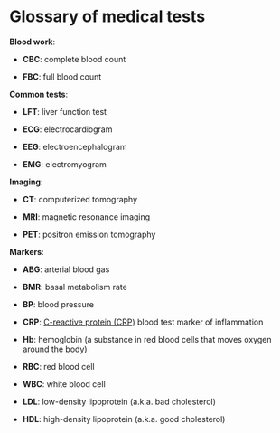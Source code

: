 [//]: # (
source: gpt-3 + jph editing
tags: glossary
)

# Glossary of medical tests

**Blood work**:

* **CBC**: complete blood count

* **FBC**: full blood count

**Common tests**:

* **LFT**: liver function test

* **ECG**: electrocardiogram

* **EEG**: electroencephalogram

* **EMG**: electromyogram

**Imaging**:

* **CT**: computerized tomography

* **MRI**: magnetic resonance imaging

* **PET**: positron emission tomography

**Markers**:

* **ABG**: arterial blood gas

* **BMR**: basal metabolism rate

* **BP**:  blood pressure

* **CRP**: [C-reactive protein (CRP)](../c-reactive-protein/) blood test marker of inflammation

* **Hb**: hemoglobin (a substance in red blood cells that moves oxygen around the body)

* **RBC**: red blood cell

* **WBC**: white blood cell

* **LDL**: low-density lipoprotein (a.k.a. bad cholesterol)

* **HDL**: high-density lipoprotein (a.k.a. good cholesterol)

